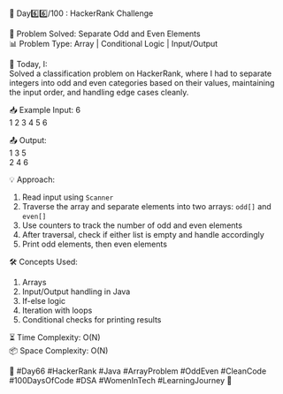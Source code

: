 🚀 Day6️⃣6️⃣/100 : HackerRank Challenge

🧩 Problem Solved: Separate Odd and Even Elements  
📊 Problem Type: Array | Conditional Logic | Input/Output

📝 Today, I:  
Solved a classification problem on HackerRank, where I had to separate integers into odd and even categories based on their values, maintaining the input order, and handling edge cases cleanly.

📥 Example Input:
6  
1 2 3 4 5 6

📤 Output:  
1 3 5  
2 4 6

💡 Approach:
1. Read input using `Scanner`
2. Traverse the array and separate elements into two arrays: `odd[]` and `even[]`
3. Use counters to track the number of odd and even elements
4. After traversal, check if either list is empty and handle accordingly
5. Print odd elements, then even elements

🛠️ Concepts Used:
1. Arrays
2. Input/Output handling in Java
3. If-else logic
4. Iteration with loops
5. Conditional checks for printing results

⏳ Time Complexity: O(N)  
📦 Space Complexity: O(N)

🌱 #Day66 #HackerRank #Java #ArrayProblem #OddEven #CleanCode #100DaysOfCode #DSA #WomenInTech #LearningJourney 🚀
